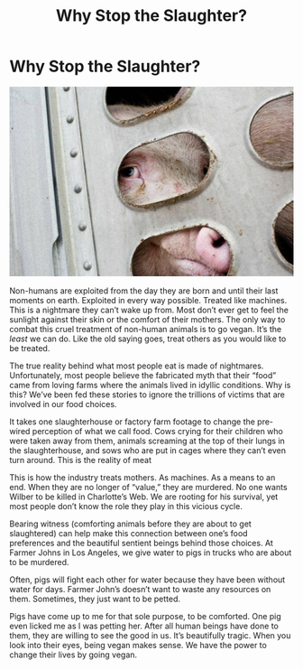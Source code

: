 ﻿---
layout: page
title: Why Stop the Slaughter?
---
# Why Stop the Slaughter?
<span class="image fit">
<img src="/images/look.jpg" alt="Pig looking through transport truck">
</span>

Non-humans are exploited from the day they are born and until their last moments on earth.
Exploited in every way possible. Treated like machines. This is a nightmare they can’t wake up from. Most don’t ever get to feel the sunlight against their skin or the comfort of their mothers. The only way to combat this cruel treatment of non-human animals is to go vegan. It’s the *least* we can do. Like the old saying goes, treat others as you would like to be treated. 

The true reality behind what most people eat is made of nightmares. Unfortunately, most people believe the fabricated myth that their “food” came from loving farms where the animals lived in idyllic conditions. Why is this? We’ve been fed these stories to ignore the trillions of victims that are involved in our food choices. 

It takes one slaughterhouse or factory farm footage to change the pre-wired perception of what we call food. Cows crying for their children who were taken away from them, animals screaming at the top of their lungs in the slaughterhouse, and sows who are put in cages where they can’t even turn around. This is the reality of meat

This is how the industry treats mothers. As machines. As a means to an end. When they are no longer of “value,” they are murdered. No one wants Wilber to be killed in Charlotte’s Web. We are rooting for his survival, yet most people don’t know the role they play in this vicious cycle.

 Bearing witness (comforting animals before they are about to get slaughtered) can help make this connection between one’s food preferences and the beautiful sentient beings behind those choices. At Farmer Johns in Los Angeles, we give water to pigs in trucks who are about to be murdered. 

Often, pigs will fight each other for water because they have been without water for days. Farmer John’s doesn’t want to waste any resources on them. Sometimes, they just want to be petted. 

Pigs have come up to me for that sole purpose, to be comforted. One pig even licked me as I was petting her.
After all human beings have done to them, they are willing to see the good in us.
It’s beautifully tragic.
When you look into their eyes, being vegan makes sense. We have the power to change their lives by going vegan. 
